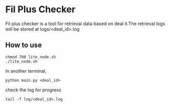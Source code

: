 # Fil Plus Checker
Fil plus checker is a tool for retrieval data based on deal it.The retrieval logs will be stored at logs/<deal_id>.log

## How to use

```commandline
chmod 700 lite_node.sh
./lite_node.sh
```

In another terminal,
```shell
python main.py <deal_id>
```

check the log for progress

```shell
tail -f log/<deal_id>.log
```
